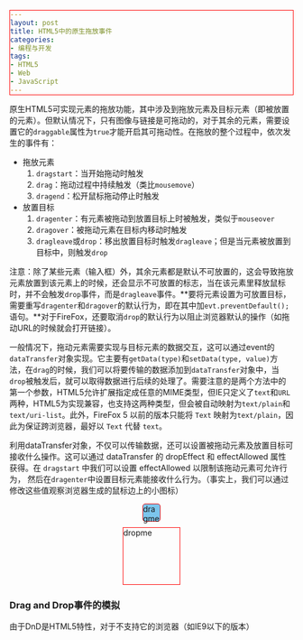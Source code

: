 ```yaml
---
layout: post
title: HTML5中的原生拖放事件
categories:
- 编程与开发
tags:
- HTML5
- Web
- JavaScript
---
```


<style>
  div {
    margin: 10px auto;
    border: 1px solid #fe0000;
  }
  #dragme {
    border-radius: 5px;
    width: 30px; height: 30px;
    background-color: #7CC5EC;
  }
  #dropme {
    width: 100px; height: 100px;
  }
</style>

原生HTML5可实现元素的拖放功能，其中涉及到拖放元素及目标元素（即被放置的元素）。但默认情况下，只有图像与链接是可拖动的，对于其余的元素，需要设置它的`draggable`属性为`true`才能开启其可拖动性。在拖放的整个过程中，依次发生的事件有：

* 拖放元素
    1. `dragstart`：当开始拖动时触发
    2. `drag`：拖动过程中持续触发（类比`mousemove`）
    3. `dragend`：松开鼠标拖动停止时触发
* 放置目标
    1. `dragenter`：有元素被拖动到放置目标上时被触发，类似于`mouseover`
    2. `dragover`：被拖动元素在目标内移动时触发
    3. `dragleave`或`drop`：移出放置目标时触发`dragleave`；但是当元素被放置到目标中，则触发`drop`

注意：除了某些元素（输入框）外，其余元素都是默认不可放置的，这会导致拖放元素放置到该元素上的时候，还会显示不可放置的标志，当在该元素里释放鼠标时，并不会触发`drop`事件，而是`dragleave`事件。**要将元素设置为可放置目标，需要重写`dragenter`和`dragover`的默认行为，即在其中加`evt.preventDefault();`语句。**对于FireFox，还要取消`drop`的默认行为以阻止浏览器默认的操作（如拖动URL的时候就会打开链接）。

一般情况下，拖动元素需要实现与目标元素的数据交互，这可以通过event的`dataTransfer`对象实现。它主要有`getData(type)`和`setData(type, value)`方法，在`drag`的时候，我们可以将要传输的数据添加到`dataTransfer`对象中，当`drop`被触发后，就可以取得数据进行后续的处理了。需要注意的是两个方法中的第一个参数，HTML5允许扩展指定成任意的MIME类型，但IE只定义了`text`和`URL`两种，HTML5为实现兼容，也支持这两种类型，但会被自动映射为`text/plain`和`text/uri-list`。此外，FireFox 5 以前的版本只能将 `Text` 映射为`text/plain`，因此为保证跨浏览器，最好以 `Text` 代替 `text`。

利用dataTransfer对象，不仅可以传输数据，还可以设置被拖动元素及放置目标可接收什么操作。这可以通过 dataTransfer 的 dropEffect 和 effectAllowed 属性获得。在 `dragstart` 中我们可以设置 effectAllowed 以限制该拖动元素可允许行为， 然后在`dragenter`中设置目标元素能接收什么行为。（事实上，我们可以通过修改这些值观察浏览器生成的鼠标边上的小图标）

<div id="dragme">dragme</div>
<div id="dropme" width="100" height="100">dropme</div>

<script>
  (function () {
    var $ = function (name) {
      return document.querySelector(name);
    }
    HTMLElement.prototype.on  = HTMLElement.prototype.on || function (type, callback) {
        this.addEventListener(type, callback);
    }
    var dragme = $('#dragme'), 
        dropme = $('#dropme');

    dragme.setAttribute('draggable', true);
    dragme.on('dragstart', function () {
        console.log('drag start');
    });
    dragme.on('drag', function () {
        console.log('I am being dragged');
    });
    dragme.on('dragend', function () {
        console.log('I am being released');
    });

    dropme.on('dragenter', function () {
        console.info('something entered');
    });
    dropme.on('dragover', function () {
        console.info('something is hovering on me');
        evt.preventDefault();
    });
    dropme.on('dragleave', function () {
        console.info('something leaved from me');
    });
    dropme.on('drop', function () {
        evt.preventDefault();
        console.info('something dropped to me');
    });
  }());
</script>

### Drag and Drop事件的模拟

由于DnD是HTML5特性，对于不支持它的浏览器（如IE9以下的版本）

